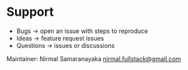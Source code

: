 # Support

- Bugs → open an issue with steps to reproduce
- Ideas → feature request issues
- Questions → issues or discussions

Maintainer: Nirmal Samaranayaka <nirmal.fullstack@gmail.com>
